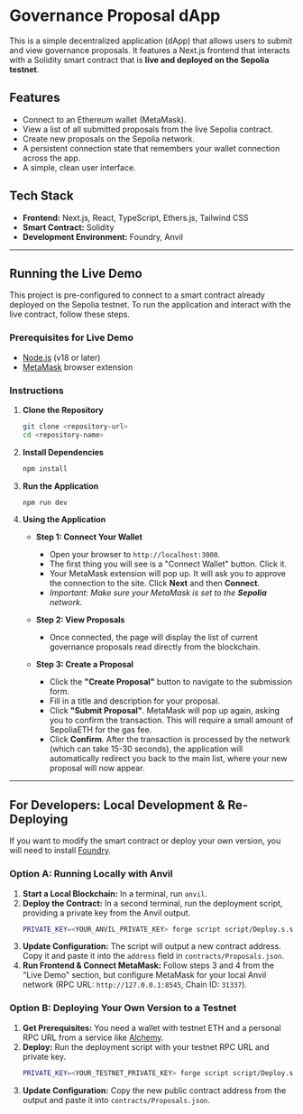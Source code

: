 # Governance Proposal dApp

This is a simple decentralized application (dApp) that allows users to submit and view governance proposals. It features a Next.js frontend that interacts with a Solidity smart contract that is **live and deployed on the Sepolia testnet**.

## Features

- Connect to an Ethereum wallet (MetaMask).
- View a list of all submitted proposals from the live Sepolia contract.
- Create new proposals on the Sepolia network.
- A persistent connection state that remembers your wallet connection across the app.
- A simple, clean user interface.

## Tech Stack

- **Frontend:** Next.js, React, TypeScript, Ethers.js, Tailwind CSS
- **Smart Contract:** Solidity
- **Development Environment:** Foundry, Anvil

---

## Running the Live Demo

This project is pre-configured to connect to a smart contract already deployed on the Sepolia testnet. To run the application and interact with the live contract, follow these steps.

### Prerequisites for Live Demo

- [Node.js](https://nodejs.org/en/) (v18 or later)
- [MetaMask](https://metamask.io/) browser extension

### Instructions

1.  **Clone the Repository**
    ```bash
    git clone <repository-url>
    cd <repository-name>
    ```

2.  **Install Dependencies**
    ```bash
    npm install
    ```

3.  **Run the Application**
    ```bash
    npm run dev
    ```

4.  **Using the Application**
    - **Step 1: Connect Your Wallet**
      - Open your browser to `http://localhost:3000`.
      - The first thing you will see is a "Connect Wallet" button. Click it.
      - Your MetaMask extension will pop up. It will ask you to approve the connection to the site. Click **Next** and then **Connect**.
      - *Important: Make sure your MetaMask is set to the **Sepolia** network.*

    - **Step 2: View Proposals**
      - Once connected, the page will display the list of current governance proposals read directly from the blockchain.

    - **Step 3: Create a Proposal**
      - Click the **"Create Proposal"** button to navigate to the submission form.
      - Fill in a title and description for your proposal.
      - Click **"Submit Proposal"**. MetaMask will pop up again, asking you to confirm the transaction. This will require a small amount of SepoliaETH for the gas fee.
      - Click **Confirm**. After the transaction is processed by the network (which can take 15-30 seconds), the application will automatically redirect you back to the main list, where your new proposal will now appear.

---

## For Developers: Local Development & Re-Deploying

If you want to modify the smart contract or deploy your own version, you will need to install [Foundry](https://getfoundry.sh/).

### Option A: Running Locally with Anvil

1.  **Start a Local Blockchain:** In a terminal, run `anvil`.
2.  **Deploy the Contract:** In a second terminal, run the deployment script, providing a private key from the Anvil output.
    ```bash
    PRIVATE_KEY=<YOUR_ANVIL_PRIVATE_KEY> forge script script/Deploy.s.sol --rpc-url http://127.0.0.1:8545 --broadcast
    ```
3.  **Update Configuration:** The script will output a new contract address. Copy it and paste it into the `address` field in `contracts/Proposals.json`.
4.  **Run Frontend & Connect MetaMask:** Follow steps 3 and 4 from the "Live Demo" section, but configure MetaMask for your local Anvil network (RPC URL: `http://127.0.0.1:8545`, Chain ID: `31337`).

### Option B: Deploying Your Own Version to a Testnet

1.  **Get Prerequisites:** You need a wallet with testnet ETH and a personal RPC URL from a service like [Alchemy](https://www.alchemy.com).
2.  **Deploy:** Run the deployment script with your testnet RPC URL and private key.
    ```bash
    PRIVATE_KEY=<YOUR_TESTNET_PRIVATE_KEY> forge script script/Deploy.s.sol --rpc-url <YOUR_RPC_URL> --broadcast
    ```
3.  **Update Configuration:** Copy the new public contract address from the output and paste it into `contracts/Proposals.json`.

